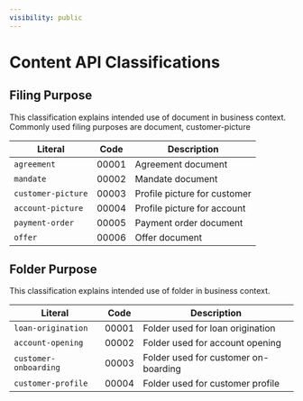 ```yaml
---
visibility: public
---
```

Content API Classifications
===============

Filing Purpose
--------------

This classification explains intended use of document in business context.
Commonly used filing purposes are document, customer-picture

Literal            | Code  | Description
------------------------|--------|------------------------
`agreement`| 00001 | Agreement document
`mandate`| 00002 | Mandate document
`customer-picture`| 00003 | Profile picture for customer
`account-picture`| 00004 | Profile picture for account
`payment-order`| 00005 | Payment order document
`offer`| 00006 | Offer document

Folder Purpose
--------------

This classification explains intended use of folder in business context.

Literal           | Code | Description
------------------------|--------|------------------------
`loan-origination`| 00001 | Folder used for loan origination
`account-opening`| 00002 | Folder used for account opening
`customer-onboarding`| 00003 | Folder used for customer on-boarding
`customer-profile`| 00004 | Folder used for customer profile
